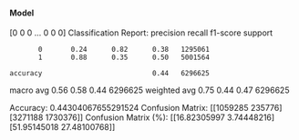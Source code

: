 #### Model
[0 0 0 ... 0 0 0]
Classification Report:
              precision    recall  f1-score   support

           0       0.24      0.82      0.38   1295061
           1       0.88      0.35      0.50   5001564

    accuracy                           0.44   6296625
   macro avg       0.56      0.58      0.44   6296625
weighted avg       0.75      0.44      0.47   6296625

Accuracy: 0.44304067655291524
Confusion Matrix:
[[1059285  235776]
 [3271188 1730376]]
Confusion Matrix (%):
[[16.82305997  3.74448216]
 [51.95145018 27.48100768]]
